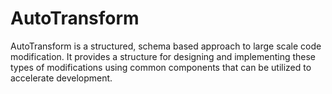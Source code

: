 # AutoTransform

AutoTransform is a structured, schema based approach to large scale code modification. It provides a structure for designing and implementing these types of modifications using common components that can be utilized to accelerate development.
